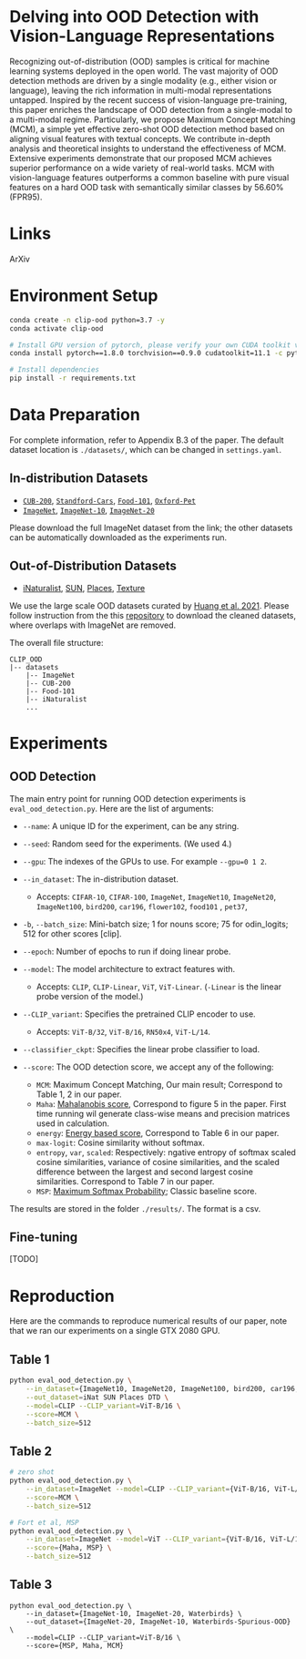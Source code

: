# Delving into OOD Detection with Vision-Language Representations

Recognizing out-of-distribution (OOD) samples is critical for machine learning systems deployed in the open world. The vast majority of OOD detection methods are driven by a single modality (e.g., either vision or language), leaving the rich information in multi-modal representations untapped. Inspired by the recent success of vision-language pre-training, this paper enriches the landscape of OOD detection from a single-modal to a multi-modal regime. Particularly, we propose Maximum Concept Matching (MCM), a simple yet effective zero-shot OOD detection method based on aligning visual features with textual concepts. We contribute in-depth analysis and theoretical insights to understand the effectiveness of MCM. Extensive experiments demonstrate that our proposed MCM achieves superior performance on a wide variety of real-world tasks. MCM with vision-language features outperforms a common baseline with pure visual features on a hard OOD task with semantically similar classes by 56.60% (FPR95).

# Links

ArXiv

# Environment Setup

```sh
conda create -n clip-ood python=3.7 -y
conda activate clip-ood

# Install GPU version of pytorch, please verify your own CUDA toolkit version
conda install pytorch==1.8.0 torchvision==0.9.0 cudatoolkit=11.1 -c pytorch -c conda-forge

# Install dependencies
pip install -r requirements.txt
```

# Data Preparation

For complete information, refer to Appendix B.3 of the paper. The default dataset location is `./datasets/`, which can be changed in `settings.yaml`.

## In-distribution Datasets

- [`CUB-200`](http://www.vision.caltech.edu/datasets/cub_200_2011/), [`Standford-Cars`](http://ai.stanford.edu/~jkrause/cars/car_dataset.html), [`Food-101`](https://data.vision.ee.ethz.ch/cvl/datasets_extra/food-101/), [`Oxford-Pet`](https://www.robots.ox.ac.uk/~vgg/data/pets/)
- [`ImageNet`](https://image-net.org/challenges/LSVRC/2012/index.php#), [`ImageNet-10`](https://github.com/alvinmingwisc/CLIP_OOD/blob/clean-up/dataloaders/ImageNet-10-classlist.csv), [`ImageNet-20`](https://github.com/alvinmingwisc/CLIP_OOD/blob/clean-up/dataloaders/ImageNet-20-classlist.csv)

Please download the full ImageNet dataset from the link; the other datasets can be automatically downloaded as the experiments run.

## Out-of-Distribution Datasets

- [iNaturalist](https://arxiv.org/abs/1707.06642), [SUN](https://vision.princeton.edu/projects/2010/SUN/), [Places](https://arxiv.org/abs/1610.02055), [Texture](https://arxiv.org/abs/1311.3618)

We use the large scale OOD datasets curated by [Huang et al. 2021](https://arxiv.org/abs/2105.01879). Please follow instruction from the this [repository](https://github.com/deeplearning-wisc/large_scale_ood#out-of-distribution-dataset) to download the cleaned datasets, where overlaps with ImageNet are removed.

The overall file structure:

```
CLIP_OOD
|-- datasets
    |-- ImageNet
    |-- CUB-200
    |-- Food-101
    |-- iNaturalist
    ...
```

# Experiments

## OOD Detection

The main entry point for running OOD detection experiments is `eval_ood_detection.py`. Here are the list of arguments:

- `--name`: A unique ID for the experiment, can be any string.
- `--seed`: Random seed for the experiments. (We used 4.)
- `--gpu`: The indexes of the GPUs to use. For example `--gpu=0 1 2`.
- `--in_dataset`: The in-distribution dataset.
  - Accepts: `CIFAR-10`, `CIFAR-100`, `ImageNet`, `ImageNet10`, `ImageNet20`, `ImageNet100`, `bird200`, `car196`, `flower102`, `food101` , `pet37`,
  <!-- - `--out_datasets`: The out-of-distribution datasets, we accept multiple ones.
  - Accepts: `iNat`, `SUN`, `Places`, `DTD`, `ImageNet10`, `ImageNet20` -->
- `-b`, `--batch_size`: Mini-batch size; 1 for nouns score; 75 for odin_logits; 512 for other scores [clip].
- `--epoch`: Number of epochs to run if doing linear probe.
- `--model`: The model architecture to extract features with.
  - Accepts: `CLIP`, `CLIP-Linear`, `ViT`, `ViT-Linear`. (`-Linear` is the linear probe version of the model.)
- `--CLIP_variant`: Specifies the pretrained CLIP encoder to use.
  - Accepts: `ViT-B/32`, `ViT-B/16`, `RN50x4`, `ViT-L/14`.
- `--classifier_ckpt`: Specifies the linear probe classifier to load.
- `--score`: The OOD detection score, we accept any of the following:

  - `MCM`: Maximum Concept Matching, Our main result; Correspond to Table 1, 2 in our paper.
  - `Maha`: [Mahalanobis score](https://arxiv.org/abs/1807.03888), Correspond to figure 5 in the paper. First time running wil generate class-wise means and precision matrices used in calculation.
  - `energy`: [Energy based score](https://proceedings.neurips.cc/paper/2020/hash/f5496252609c43eb8a3d147ab9b9c006-Abstract.html), Correspond to Table 6 in our paper.
  - `max-logit`: Cosine similarity without softmax.
  - `entropy`, `var`, `scaled`: Respectively: ngative entropy of softmax scaled cosine similarities, variance of cosine similarities, and the scaled difference between the largest and second largest cosine similarities. Correspond to Table 7 in our paper.
  - `MSP`: [Maximum Softmax Probability](https://arxiv.org/abs/1610.02136); Classic baseline score.

The results are stored in the folder `./results/`. The format is a csv.

## Fine-tuning

[TODO]

# Reproduction

Here are the commands to reproduce numerical results of our paper, note that we ran our experiments on a single GTX 2080 GPU.

## Table 1

```sh
python eval_ood_detection.py \
    --in_dataset={ImageNet10, ImageNet20, ImageNet100, bird200, car196, flower102, food101/pet37} \
    --out_dataset=iNat SUN Places DTD \
    --model=CLIP --CLIP_variant=ViT-B/16 \
    --score=MCM \
    --batch_size=512
```

## Table 2

```sh
# zero shot
python eval_ood_detection.py \
    --in_dataset=ImageNet --model=CLIP --CLIP_variant={ViT-B/16, ViT-L/14} \
    --score=MCM \
    --batch_size=512

# Fort et al, MSP
python eval_ood_detection.py \
    --in_dataset=ImageNet --model=ViT --CLIP_variant={ViT-B/16, ViT-L/14} \
    --score={Maha, MSP} \
    --batch_size=512
```

## Table 3

```
python eval_ood_detection.py \
    --in_dataset={ImageNet-10, ImageNet-20, Waterbirds} \
    --out_dataset={ImageNet-20, ImageNet-10, Waterbirds-Spurious-OOD} \
    --model=CLIP --CLIP_variant=ViT-B/16 \
    --score={MSP, Maha, MCM}
```
